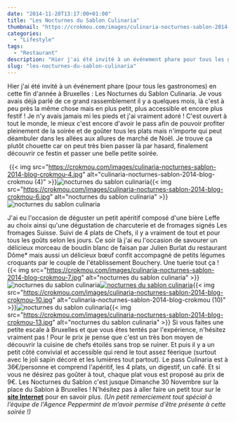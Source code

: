 ```yaml
---
date: "2014-11-28T13:17:00+01:00"
title: "Les Nocturnes du Sablon Culinaria"
thumbnail: "https://crokmou.com/images/culinaria-nocturnes-sablon-2014-blog-crokmou-2.jpg"
categories:
  - "Lifestyle"
tags:
  - "Restaurant"
description: "Hier j'ai été invité à un événement phare pour tous les gastronomes en cette fin d'année à Bruxelles : Les Nocturnes du Sablon Culinaria."
slug: "les-nocturnes-du-sablon-culinaria"
---
```


Hier j'ai été invité à un événement phare (pour tous les gastronomes) en cette fin d'année à Bruxelles : Les Nocturnes du Sablon Culinaria. Je vous avais déjà parlé de ce grand rassemblement il y a quelques mois, là c'est à peu près la même chose mais en plus petit, plus accessible et encore plus festif ! Je n'y avais jamais mi les pieds et j'ai vraiment adoré ! C'est ouvert à tout le monde, le mieux c'est encore d'avoir le pass afin de pouvoir profiter pleinement de la soirée et de goûter tous les plats mais n'importe qui peut déambuler dans les allées aux allures de marché de Noël. Je trouve ça plutôt chouette car on peut très bien passer là par hasard, finalement découvrir ce festin et passer une belle petite soirée.

 {{< img src="https://crokmou.com/images/culinaria-nocturnes-sablon-2014-blog-crokmou-4.jpg" alt="culinaria-nocturnes-sablon-2014-blog-crokmou (4)" >}}![nocturnes du sablon culinaria](https://crokmou.com/images/culinaria-nocturnes-sablon-2014-blog-crokmou-5.jpg){{< img src="https://crokmou.com/images/culinaria-nocturnes-sablon-2014-blog-crokmou-6.jpg" alt="nocturnes du sablon culinaria" >}}![nocturnes du sablon culinaria](https://crokmou.com/images/culinaria-nocturnes-sablon-2014-blog-crokmou-1.jpg)

J'ai eu l'occasion de déguster un petit apéritif composé d'une bière Leffe au choix ainsi qu'une dégustation de charcuterie et de fromages signés Les fromages Suisse. Suivi de 4 plats de Chefs, il y a vraiment de tout et pour tous les goûts selon les jours. Ce soir là j'ai eu l'occasion de savourer un délicieux morceau de boudin blanc de faisan par Julien Burlat du restaurant Dôme* mais aussi un délicieux bœuf confit accompagné de petits légumes croquants par le couple de l'établissement Bouchery. Une tuerie tout ça ! {{< img src="https://crokmou.com/images/culinaria-nocturnes-sablon-2014-blog-crokmou-7.jpg" alt="nocturnes du sablon culinaria" >}}![nocturnes du sablon culinaria](https://crokmou.com/images/culinaria-nocturnes-sablon-2014-blog-crokmou-8.jpg)[![nocturnes du sablon culinaria](https://crokmou.com/images/culinaria-nocturnes-sablon-2014-blog-crokmou-9.jpg)](http://www.crokmou.com/wp-content/uploads/2014/11/culinaria-nocturnes-sablon-2014-blog-crokmou-9.jpg){{< img src="https://crokmou.com/images/culinaria-nocturnes-sablon-2014-blog-crokmou-10.jpg" alt="culinaria-nocturnes-sablon-2014-blog-crokmou (10)" >}}![nocturnes du sablon culinaria](https://crokmou.com/images/culinaria-nocturnes-sablon-2014-blog-crokmou-11.jpg){{< img src="https://crokmou.com/images/culinaria-nocturnes-sablon-2014-blog-crokmou-13.jpg" alt="nocturnes du sablon culinaria" >}} Si vous faites une petite escale à Bruxelles et que vous êtes tentés par l'expérience, n'hésitez vraiment pas ! Pour le prix je pense que c'est un très bon moyen de découvrir la cuisine de chefs étoilés sans trop se ruiner. Et puis il y a un petit côté convivial et accessible qui rend le tout assez féerique (surtout avec le joli sapin décoré et les lumières tout partout). Le pass Culinaria est à 36€/personne et comprend l'apéritif, les 4 plats, un digestif, un café. Et si vous ne désirez pas goûter à tout, chaque plat vous est proposé au prix de 9€. Les Nocturnes du Sablon c'est jusque Dimanche 30 Novembre sur la place du Sablon à Bruxelles ! N'hésitez pas à aller faire un petit tour sur le **[site Internet](http://www.culinariasquare.com/culinaria-sablon/)** pour en savoir plus. _(Un petit remerciement tout spécial à l’équipe de l'Agence Peppermint de m’avoir permise d'être présente à cette soirée !)_
